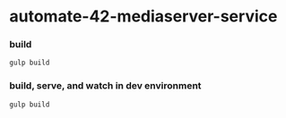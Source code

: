 # automate-42-mediaserver-service

### build
```sh
gulp build
```

### build, serve, and watch in dev environment
```sh
gulp build
```
